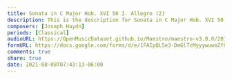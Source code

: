 ```yaml
---
title: Sonata in C Major Hob. XVI 50 I. Allegro (2)
description: This is the description for Sonata in C Major Hob. XVI 50 I. Allegro by Joseph Haydn
composers: [Joseph Haydn]
periods: [Classical]
audioURL: https://OpenMusicDataset.github.io/Maestro/maestro-v3.0.0/2015/MIDI-Unprocessed_R1_D2-21-22_mid--AUDIO-from_mp3_21_R1_2015_wav--2.midi
formURL: https://docs.google.com/forms/d/e/1FAIpQLSe3-DmGlTcMyyywuwoZfQRkqchbxqpKfW-r9jUlpenpYXRhxQ/viewform
comments: true
share: true
date: 2021-08-08T07:43:13-06:00
---
```

